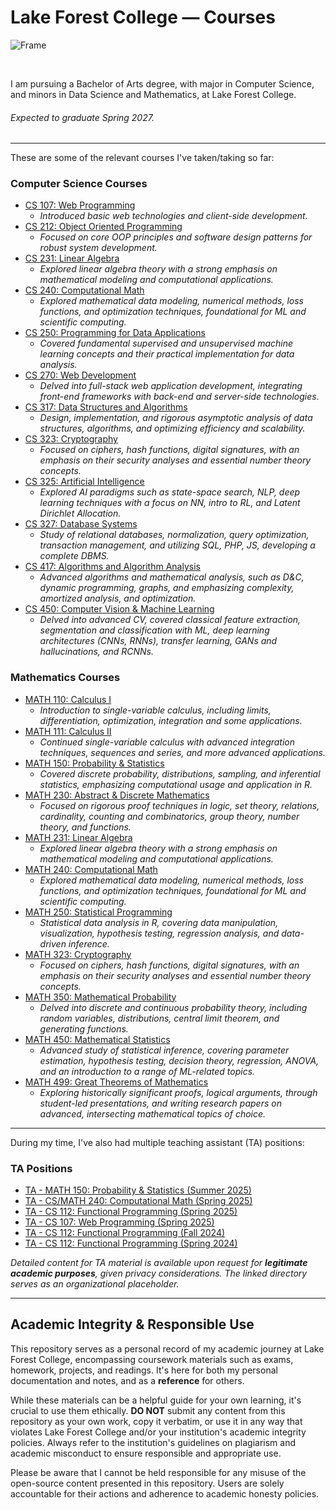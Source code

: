 # Lake Forest College — Courses

![Frame](/LFC-Frame.png)

<br>

I am pursuing a Bachelor of Arts degree, with major in Computer Science, and minors in Data Science and Mathematics, at Lake Forest College. 

###### Expected to graduate Spring 2027.

---

These are some of the relevant courses I've taken/taking so far:

### Computer Science Courses

- [CS 107: Web Programming](/CSCI-107/)
    * *Introduced basic web technologies and client-side development.*
- [CS 212: Object Oriented Programming](/CSCI-212/)
    * *Focused on core OOP principles and software design patterns for robust system development.*
- [CS 231: Linear Algebra](/MATH-231/)
    * *Explored linear algebra theory with a strong emphasis on mathematical modeling and computational applications.*
- [CS 240: Computational Math](/MATH-240/)
    * *Explored mathematical data modeling, numerical methods, loss functions, and optimization techniques, foundational for ML and scientific computing.*
- [CS 250: Programming for Data Applications](/CSCI-250/)
    * *Covered fundamental supervised and unsupervised machine learning concepts and their practical implementation for data analysis.*
- [CS 270: Web Development](/CSCI-270/)
    * *Delved into full-stack web application development, integrating front-end frameworks with back-end and server-side technologies.*
- [CS 317: Data Structures and Algorithms](/CSCI-317/)
    * *Design, implementation, and rigorous asymptotic analysis of data structures, algorithms, and optimizing efficiency and scalability.*
- [CS 323: Cryptography](/MATH-323/)
    * *Focused on ciphers, hash functions, digital signatures, with an emphasis on their security analyses and essential number theory concepts.*
- [CS 325: Artificial Intelligence](/CSCI-325/)
    * *Explored AI paradigms such as state-space search, NLP, deep learning techniques with a focus on NN, intro to RL, and Latent Dirichlet Allocation.*
- [CS 327: Database Systems](/CSCI-327/)
    * *Study of relational databases, normalization, query optimization, transaction management, and utilizing SQL, PHP, JS, developing a complete DBMS.*
- [CS 417: Algorithms and Algorithm Analysis](/CSCI-417/)
    * *Advanced algorithms and mathematical analysis, such as D&C, dynamic programming, graphs, and emphasizing complexity, amortized analysis, and optimization.*
- [CS 450: Computer Vision & Machine Learning](/CSCI-450/)
    * *Delved into advanced CV, covered classical feature extraction, segmentation and classification with ML, deep learning architectures (CNNs, RNNs), transfer learning, GANs and hallucinations, and RCNNs.*

### Mathematics Courses
 
- [MATH 110: Calculus I](/MATH-110/) 
    * *Introduction to single-variable calculus, including limits, differentiation, optimization, integration and some applications.*
- [MATH 111: Calculus II](/MATH-111/)
    * *Continued single-variable calculus with advanced integration techniques, sequences and series, and more advanced applications.*
- [MATH 150: Probability & Statistics](/MATH-150/)
    * *Covered discrete probability, distributions, sampling, and inferential statistics, emphasizing computational usage and application in R.*
- [MATH 230: Abstract & Discrete Mathematics](/MATH-230/)
    * *Focused on rigorous proof techniques in logic, set theory, relations, cardinality, counting and combinatorics, group theory, number theory, and functions.*
- [MATH 231: Linear Algebra](/MATH-231/)
    * *Explored linear algebra theory with a strong emphasis on mathematical modeling and computational applications.*
- [MATH 240: Computational Math](/MATH-240/) 
    * *Explored mathematical data modeling, numerical methods, loss functions, and optimization techniques, foundational for ML and scientific computing.*
- [MATH 250: Statistical Programming](/MATH-250/)
    * *Statistical data analysis in R, covering data manipulation, visualization, hypothesis testing, regression analysis, and data-driven inference.*
- [MATH 323: Cryptography](/MATH-323/)
    * *Focused on ciphers, hash functions, digital signatures, with an emphasis on their security analyses and essential number theory concepts.*
- [MATH 350: Mathematical Probability](/MATH-350/)
    * *Delved into discrete and continuous probability theory, including random variables, distributions, central limit theorem, and generating functions.*
- [MATH 450: Mathematical Statistics](/MATH-450/)
    * *Advanced study of statistical inference, covering parameter estimation, hypothesis testing, decision theory, regression, ANOVA, and an introduction to a range of ML-related topics.*
- [MATH 499: Great Theorems of Mathematics](/MATH-499/)
    * *Exploring historically significant proofs, logical arguments, through student-led presentations, and writing research papers on advanced, intersecting mathematical topics of choice.*

---

During my time, I've also had multiple teaching assistant (TA) positions:

### TA Positions

- [TA - MATH 150: Probability & Statistics (Summer 2025)](/TA/TA-150-S25/)
- [TA - CS/MATH 240: Computational Math (Spring 2025)](/TA/TA-240-S25/)
- [TA - CS 112: Functional Programming (Spring 2025)](/TA/TA-112-S25/)
- [TA - CS 107: Web Programming (Spring 2025)](/TA/TA-107-S25/)
- [TA - CS 112: Functional Programming (Fall 2024)](/TA/TA-112-F24/)
- [TA - CS 112: Functional Programming (Spring 2024)](/TA/TA-112-S24/)

*Detailed content for TA material is available upon request for **legitimate academic purposes**, given privacy considerations. The linked directory serves as an organizational placeholder.*

---

## Academic Integrity & Responsible Use

This repository serves as a personal record of my academic journey at Lake Forest College, encompassing coursework materials such as exams, homework, projects, and readings. It's here for both my personal documentation and notes, and as a **reference** for others.

While these materials can be a helpful guide for your own learning, it's crucial to use them ethically. **DO NOT** submit any content from this repository as your own work, copy it verbatim, or use it in any way that violates Lake Forest College and/or your institution's academic integrity policies. Always refer to the institution's guidelines on plagiarism and academic misconduct to ensure responsible and appropriate use.

Please be aware that I cannot be held responsible for any misuse of the open-source content presented in this repository. Users are solely accountable for their actions and adherence to academic honesty policies.